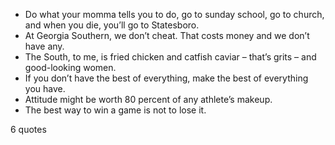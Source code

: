  - Do what your momma tells you to do, go to sunday school, go to church, and when you die, you’ll go to Statesboro.
 - At Georgia Southern, we don’t cheat. That costs money and we don’t have any.
 - The South, to me, is fried chicken and catfish caviar – that’s grits – and good-looking women.
 - If you don’t have the best of everything, make the best of everything you have.
 - Attitude might be worth 80 percent of any athlete’s makeup.
 - The best way to win a game is not to lose it.

6 quotes